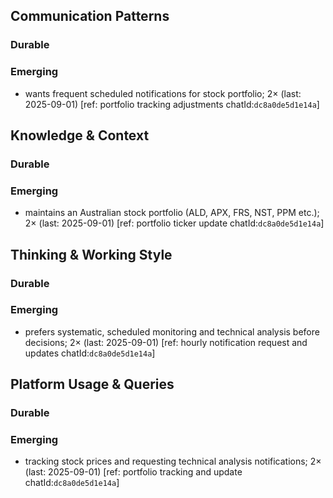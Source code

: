 ## Communication Patterns
### Durable

### Emerging
- wants frequent scheduled notifications for stock portfolio; 2× (last: 2025-09-01) [ref: portfolio tracking adjustments chatId:`dc8a0de5d1e14a`]

## Knowledge & Context
### Durable

### Emerging
- maintains an Australian stock portfolio (ALD, APX, FRS, NST, PPM etc.); 2× (last: 2025-09-01) [ref: portfolio ticker update chatId:`dc8a0de5d1e14a`]

## Thinking & Working Style
### Durable

### Emerging
- prefers systematic, scheduled monitoring and technical analysis before decisions; 2× (last: 2025-09-01) [ref: hourly notification request and updates chatId:`dc8a0de5d1e14a`]

## Platform Usage & Queries
### Durable

### Emerging
- tracking stock prices and requesting technical analysis notifications; 2× (last: 2025-09-01) [ref: portfolio tracking and update chatId:`dc8a0de5d1e14a`]